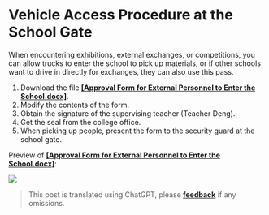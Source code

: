 # Vehicle Access Procedure at the School Gate

When encountering exhibitions, external exchanges, or competitions, you can allow trucks to enter the school to pick up materials, or if other schools want to drive in directly for exchanges, they can also use this pass.

1. Download the file [**[Approval Form for External Personnel to Enter the School.docx]**](https://github.com/linyuxuanlin/File-host/blob/main/docs/校外人员进校审批表.docx).
2. Modify the contents of the form.
3. Obtain the signature of the supervising teacher (Teacher Deng).
4. Get the seal from the college office.
5. When picking up people, present the form to the security guard at the school gate.

Preview of [**[Approval Form for External Personnel to Enter the School.docx]**](https://github.com/linyuxuanlin/File-host/blob/main/docs/校外人员进校审批表.docx):

![](https://f004.backblazeb2.com/file/wiki-media/img/20210504212412.png)

> This post is translated using ChatGPT, please [**feedback**](https://github.com/linyuxuanlin/Wiki_MkDocs/issues/new) if any omissions.